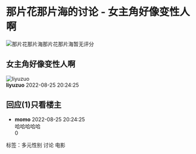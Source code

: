 # 那片花那片海的讨论 - 女主角好像变性人啊

![那片花那片海](https://img3.doubanio.com/view/photo/s_ratio_poster/public/p2561285283.jpg)那片花那片海暂无评分

## 女主角好像变性人啊

![liyuzuo](https://img3.doubanio.com/img/files/file-1609845567.png)  
**liyuzuo** 2022-08-25 20:24:25

## 回应(1)只看楼主

-   **momo** 2022-08-25 20:24:25  
    哈哈哈哈哈  
    0  

标签：多元性别 讨论 电影